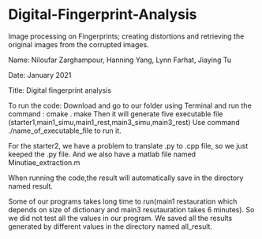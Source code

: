 # Digital-Fingerprint-Analysis
Image processing on Fingerprints; creating distortions and retrieving the original images from the corrupted images. 

Name: Niloufar Zarghampour, Hanning Yang, Lynn Farhat, Jiaying Tu

Date: January 2021

Title: Digital fingerprint analysis

To run the code: Download and go to our folder using Terminal and run the command : cmake . make Then it will generate five executable file (starter1,main1_simu,main1_rest,main3_simu,main3_rest) Use command ./name_of_executable_file to run it.

For the starter2, we have a problem to translate .py to .cpp file, so we just keeped the .py file. And we also have a matlab file named Minutiae_extraction.m

When running the code,the result will automatically save in the directory named result.

Some of our programs takes long time to run(main1 restauration which depends on size of dictionary and main3 resutauration takes 6 minutes). So we did not test all the values in our program. We saved all the results generated by different values in the directory named all_result.
